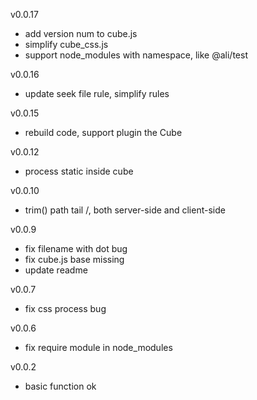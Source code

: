 v0.0.17
  * add version num to cube.js
  * simplify cube_css.js
  * support node_modules with namespace, like @ali/test

v0.0.16
  * update seek file rule, simplify rules

v0.0.15
  * rebuild code, support plugin the Cube

v0.0.12
  * process static inside cube

v0.0.10
  * trim() path tail /, both server-side and client-side

v0.0.9
  * fix filename with dot bug
  * fix cube.js base missing
  * update readme

v0.0.7
  * fix css process bug

v0.0.6
  * fix require module in node_modules

v0.0.2
  * basic function ok